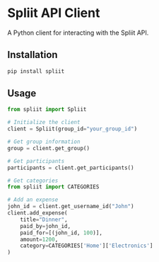 # Spliit API Client

A Python client for interacting with the Spliit API.

## Installation

```bash
pip install spliit
```

## Usage

```python
from spliit import Spliit

# Initialize the client
client = Spliit(group_id="your_group_id")

# Get group information
group = client.get_group()

# Get participants
participants = client.get_participants()

# Get categories
from spliit import CATEGORIES

# Add an expense
john_id = client.get_username_id("John")
client.add_expense(
    title="Dinner",
    paid_by=john_id,
    paid_for=[(john_id, 100)],
    amount=1200,
    category=CATEGORIES['Home']['Electronics']
)
```